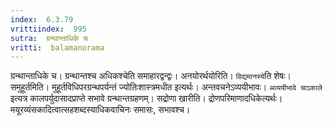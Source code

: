 ```yaml
---
index:  6.3.79
vrittiindex:  995
sutra:  ग्रन्थान्ताधिके च
vritti:  balamanorama 
---
```


ग्रन्थान्ताधिके च। ग्रन्थान्तश्च अधिकश्चेति समाहारद्वन्द्वः। अनयोरर्थयोरिति। `विद्यमानस्ये`ति शेषः। समुहूर्तमिति। मुहूर्तविधिपरग्रन्थपर्यन्तं ज्योतिःशास्त्रमधीत इत्यर्थः। अन्तवचनेऽव्ययीभावः। `अव्ययीभावे चाऽकाले` इत्यत्र कालपर्युदासादप्राप्ते सभावे ग्रन्थान्तग्रहणम्। सद्रोणा खारीति। द्रोणपरिमाणादधिकेत्यर्थः। मयूरव्यंसकादित्वात्सहशब्दस्याधिकवाचिनः समासः, सभावश्च।

